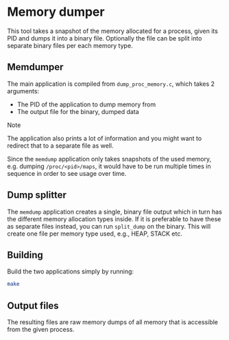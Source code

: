 # Memory dumper

This tool takes a snapshot of the memory allocated for a process, given its PID
and dumps it into a binary file. Optionally the file can be split into separate
binary files per each memory type.

## Memdumper

The main application is compiled from `dump_proc_memory.c`, which takes 2
arguments:

- The PID of the application to dump memory from
- The output file for the binary, dumped data

> [!NOTE]
> The application also prints a lot of information and you might want to
> redirect that to a separate file as well.

Since the `memdump` application only takes snapshots of the used memory, e.g.
dumping `/proc/<pid>/maps`, it would have to be run multiple times in sequence
in order to see usage over time.

## Dump splitter

The `memdump` application creates a single, binary file output which in turn
has the different memory allocation types inside. If it is preferable to have
these as separate files instead, you can run `split_dump` on the binary. This
will create one file per memory type used, e.g., HEAP, STACK etc.

## Building

Build the two applications simply by running:

```sh
make
```

## Output files

The resulting files are raw memory dumps of all memory that is accessible from
the given process.

